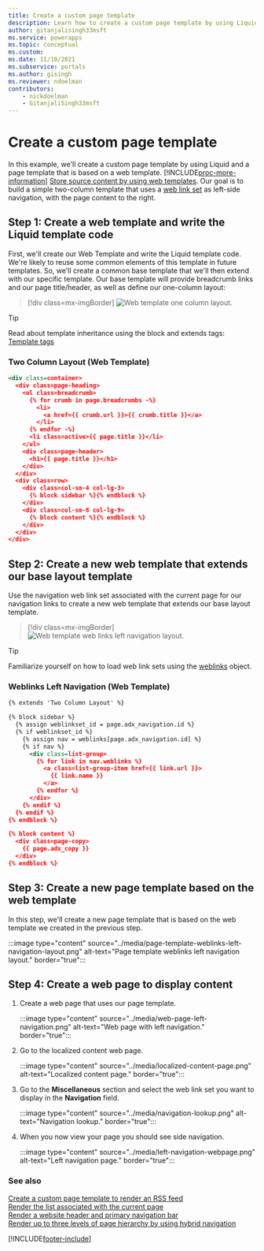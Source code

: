 ```yaml
---
title: Create a custom page template
description: Learn how to create a custom page template by using Liquid operators.
author: gitanjalisingh33msft
ms.service: powerapps
ms.topic: conceptual
ms.custom: 
ms.date: 11/10/2021
ms.subservice: portals
ms.author: gisingh
ms.reviewer: ndoelman
contributors:
    - nickdoelman
    - GitanjaliSingh33msft
---
```


# Create a custom page template

In this example, we'll create a custom page template by using Liquid and a page template that is based on a web template. [!INCLUDE[proc-more-information](../../../includes/proc-more-information.md)] [Store source content by using web templates](store-content-web-templates.md). Our goal is to build a simple two-column template that uses a [web link set](../configure/manage-web-links.md) as left-side navigation, with the page content to the right. 

## Step 1: Create a web template and write the Liquid template code

First, we'll create our Web Template and write the Liquid template code. We're likely to reuse some common elements of this template in future templates. So, we'll create a common base template that we'll then extend with our specific template. Our base template will provide breadcrumb links and our page title/header, as well as define our one-column layout:

> [!div class=mx-imgBorder]
![Web template one column layout.](../media/web-template-two-column-layout.png "Web template one column layout")

> [!TIP]
> Read about template inheritance using the block and extends tags: [Template tags](template-tags.md#extends)

### Two Column Layout (Web Template)

```xml
<div class=container>
  <div class=page-heading>
    <ul class=breadcrumb>
      {% for crumb in page.breadcrumbs -%}
        <li>
          <a href={{ crumb.url }}>{{ crumb.title }}</a>
        </li>
      {% endfor -%}
      <li class=active>{{ page.title }}</li>
    </ul>
    <div class=page-header>
      <h1>{{ page.title }}</h1>
    </div>
  </div>
  <div class=row>
    <div class=col-sm-4 col-lg-3>
      {% block sidebar %}{% endblock %}
    </div>
    <div class=col-sm-8 col-lg-9>
      {% block content %}{% endblock %}
    </div>
  </div>
</div>
```

## Step 2: Create a new web template that extends our base layout template

Use the navigation web link set associated with the current page for our navigation links to create a new web template that extends our base layout template.

> [!div class=mx-imgBorder]
![Web template web links left navigation layout.](../media/web-template-weblinks-left-navigation-layout.png "Web template web links left navigation layout")  

> [!TIP]
> Familiarize yourself on how to load web link sets using the [weblinks](liquid-objects.md#weblinks) object.

### Weblinks Left Navigation (Web Template)

```xml
{% extends 'Two Column Layout' %}

{% block sidebar %}
  {% assign weblinkset_id = page.adx_navigation.id %}
  {% if weblinkset_id %}
    {% assign nav = weblinks[page.adx_navigation.id] %}
    {% if nav %}
      <div class=list-group>
        {% for link in nav.weblinks %}
          <a class=list-group-item href={{ link.url }}>
            {{ link.name }}
          </a>
        {% endfor %}
      </div>
    {% endif %}
  {% endif %}
{% endblock %}

{% block content %}
  <div class=page-copy>
    {{ page.adx_copy }}
  </div>
{% endblock %}
```

## Step 3: Create a new page template based on the web template

In this step, we'll create a new page template that is based on the web template we created in the previous step.

:::image type="content" source="../media/page-template-weblinks-left-navigation-layout.png" alt-text="Page template weblinks left navigation layout." border="true":::  

## Step 4: Create a web page to display content

1. Create a web page that uses our page template.

    :::image type="content" source="../media/web-page-left-navigation.png" alt-text="Web page with left navigation." border="true":::  

1. Go to the localized content web page.

    :::image type="content" source="../media/localized-content-page.png" alt-text="Localized content page." border="true":::  

1. Go to the **Miscellaneous** section and select the web link set you want to display in the **Navigation** field.

    :::image type="content" source="../media/navigation-lookup.png" alt-text="Navigation lookup." border="true"::: 

1. When you now view your page you should see side navigation.
 
    :::image type="content" source="../media/left-navigation-webpage.png" alt-text="Left navigation page." border="true"::: 
  

### See also

[Create a custom page template to render an RSS feed](render-rss-custom-page-template.md)  
[Render the list associated with the current page](render-entity-list-current-page.md)  
[Render a website header and primary navigation bar](render-site-header-primary-navigation.md)  
[Render up to three levels of page hierarchy by using hybrid navigation](hybrid-navigation-render-page-hierachy.md)  



[!INCLUDE[footer-include](../../../includes/footer-banner.md)]